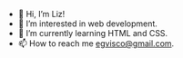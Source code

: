 - 👋 Hi, I’m Liz!
- 👀 I’m interested in web development.
- 🌱 I’m currently learning HTML and CSS.
- 📫 How to reach me egvisco@gmail.com.

<!---
egvisco/egvisco is a ✨ special ✨ repository because its `README.md` (this file) appears on your GitHub profile.
You can click the Preview link to take a look at your changes.
--->
